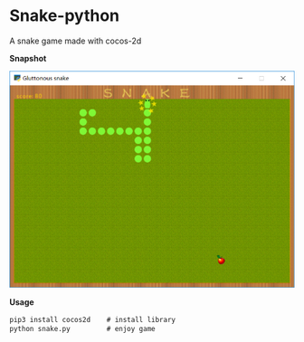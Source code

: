 Snake-python
=========

A snake game made with cocos-2d

**Snapshot**

![snapshot](https://raw.githubusercontent.com/fondoger/Snake-python/master/snapshot.png)

**Usage**

```
pip3 install cocos2d    # install library
python snake.py         # enjoy game
```
